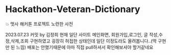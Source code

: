 # Hackathon-Veteran-Dictionary
💥 멋사 해커톤 프로젝트 노련한 사전

2023.07.23 커밋 by 김정희
현재 일단 사이트 메인화면, 회원가입,로그인, 글 작성,수정,삭제,조회 구현하였고
굉장히 허접한 상태인데 일단 이정도라도 올려봅니다..(딱 구현만 된 느낌)
배포는 안했기때문에 아마 직접 pull하셔서 확인해보셔야 할거같네요
